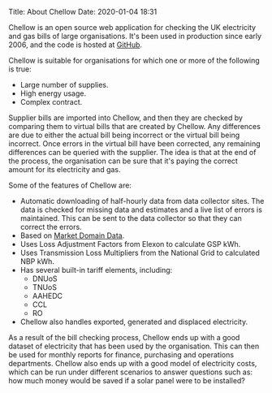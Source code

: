 Title: About Chellow
Date: 2020-01-04 18:31

Chellow is an open source web application for checking the UK electricity and
gas bills of large organisations. It's been used in production since early
2006, and the code is hosted at
[GitHub](https://github.com/WessexWater/chellow).

Chellow is suitable for organisations for which one or more of the following is
true:

* Large number of supplies.
* High energy usage.
* Complex contract. 

Supplier bills are imported into Chellow, and then they are checked by
comparing them to virtual bills that are created by Chellow. Any differences
are due to either the actual bill being incorrect or the virtual bill being
incorrect. Once errors in the virtual bill have been corrected, any remaining
differences can be queried with the supplier. The idea is that at the end of
the process, the organisation can be sure that it's paying the correct amount
for its electricity and gas.

Some of the features of Chellow are:

* Automatic downloading of half-hourly data from data collector sites. The
  data is checked for missing data and estimates and a live list of errors is
  maintained. This can be sent to the data collector so that they can correct
  the errors.
* Based on [Market Domain Data](https://www.elexon.co.uk/operations-settlement/market-domain-data/).
* Uses Loss Adjustment Factors from Elexon to calculate GSP kWh.
* Uses Transmission Loss Multipliers from the National Grid to calculated
  NBP kWh.
* Has several built-in tariff elements, including:
  * DNUoS
  * TNUoS
  * AAHEDC
  * CCL
  * RO
* Chellow also handles exported, generated and displaced electricity.

As a result of the bill checking process, Chellow ends up with a good dataset
of electricity that has been used by the organisation. This can then be used
for monthly reports for finance, purchasing and operations departments. Chellow
also ends up with a good model of electricity costs, which can be run under
different scenarios to answer questions such as: how much money would be saved
if a solar panel were to be installed?
